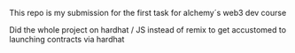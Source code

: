 This repo is my submission for the first task for alchemy´s web3 dev course

Did the whole project on hardhat / JS instead of remix to get accustomed to launching contracts via hardhat